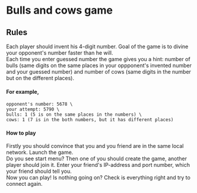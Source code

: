 # Bulls and cows game

## Rules
Each player should invent his 4-digit number. Goal of the game is to divine your opponent's number faster than he will. \
Each time you enter guessed number the game gives you a hint: number of bulls (same digits on the same places in your oppponent's invented number and your guessed number) and number of cows (same digits in the number but on the different places).
#### For example,
```
opponent's number: 5678 \
your attempt: 5790 \
bulls: 1 (5 is on the same places in the numbers) \
cows: 1 (7 is in the both numbers, but it has different places)
```

#### How to play
Firstly you should convince that you and you friend are in the same local network. Launch the game. \
Do you see start menu? Then one of you should create the game, another player should join it. Enter your friend's IP-address and port number, which your friend should tell you. \
Now you can play! Is nothing going on? Check is everything right and try to connect again.